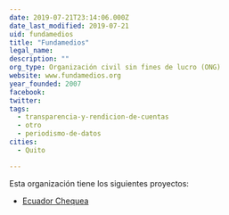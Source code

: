```yaml
---
date: 2019-07-21T23:14:06.000Z
date_last_modified: 2019-07-21
uid: fundamedios
title: "Fundamedios"
legal_name: 
description: ""
org_type: Organización civil sin fines de lucro (ONG)
website: www.fundamedios.org
year_founded: 2007
facebook: 
twitter: 
tags:
  - transparencia-y-rendicion-de-cuentas
  - otro
  - periodismo-de-datos
cities: 
  - Quito

---
```


Esta organización tiene los siguientes proyectos:

- [Ecuador Chequea](/proyectos/ecuador-chequea)
